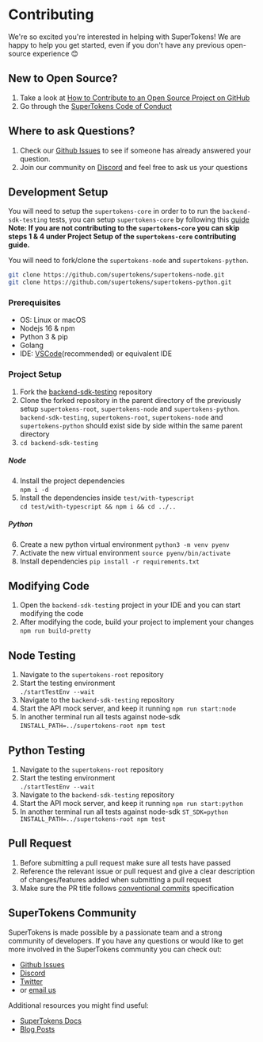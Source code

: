 # Contributing

We're so excited you're interested in helping with SuperTokens! We are happy to help you get started, even if you don't have any previous open-source experience :blush:

## New to Open Source?

1. Take a look at [How to Contribute to an Open Source Project on GitHub](https://egghead.io/courses/how-to-contribute-to-an-open-source-project-on-github)
2. Go through the [SuperTokens Code of Conduct](https://github.com/supertokens/backend-sdk-testing/blob/master/CODE_OF_CONDUCT.md)

## Where to ask Questions?

1. Check our [Github Issues](https://github.com/supertokens/backend-sdk-testing/issues) to see if someone has already answered your question.
2. Join our community on [Discord](https://supertokens.com/discord) and feel free to ask us your questions

## Development Setup

You will need to setup the `supertokens-core` in order to to run the `backend-sdk-testing` tests, you can setup `supertokens-core` by following this [guide](https://github.com/supertokens/supertokens-core/blob/master/CONTRIBUTING.md#development-setup)  
**Note: If you are not contributing to the `supertokens-core` you can skip steps 1 & 4 under Project Setup of the `supertokens-core` contributing guide.**

You will need to fork/clone the `supertokens-node` and `supertokens-python`.

```bash
git clone https://github.com/supertokens/supertokens-node.git
git clone https://github.com/supertokens/supertokens-python.git
```

### Prerequisites

-   OS: Linux or macOS
-   Nodejs 16 & npm
-   Python 3 & pip
-   Golang
-   IDE: [VSCode](https://code.visualstudio.com/download)(recommended) or equivalent IDE

### Project Setup

1. Fork the [backend-sdk-testing](https://github.com/supertokens/backend-sdk-testing) repository
2. Clone the forked repository in the parent directory of the previously setup `supertokens-root`, `supertokens-node` and `supertokens-python`.  
   `backend-sdk-testing`, `supertokens-root`, `supertokens-node` and `supertokens-python` should exist side by side within the same parent directory
3. `cd backend-sdk-testing`

##### Node

4. Install the project dependencies  
   `npm i -d`
5. Install the dependencies inside `test/with-typescript`  
   `cd test/with-typescript && npm i && cd ../..`

##### Python

6. Create a new python virtual environment
   `python3 -m venv pyenv`
7. Activate the new virtual environment
   `source pyenv/bin/activate`
8. Install dependencies
   `pip install -r requirements.txt`

## Modifying Code

1. Open the `backend-sdk-testing` project in your IDE and you can start modifying the code
2. After modifying the code, build your project to implement your changes  
   `npm run build-pretty`

## Node Testing

1. Navigate to the `supertokens-root` repository
2. Start the testing environment  
   `./startTestEnv --wait`
3. Navigate to the `backend-sdk-testing` repository
4. Start the API mock server, and keep it running
   `npm run start:node`
5. In another terminal run all tests against node-sdk
   `INSTALL_PATH=../supertokens-root npm test`

## Python Testing

1. Navigate to the `supertokens-root` repository
2. Start the testing environment  
   `./startTestEnv --wait`
3. Navigate to the `backend-sdk-testing` repository
4. Start the API mock server, and keep it running
   `npm run start:python`
5. In another terminal run all tests against node-sdk
   `ST_SDK=python INSTALL_PATH=../supertokens-root npm test`

## Pull Request

1. Before submitting a pull request make sure all tests have passed
2. Reference the relevant issue or pull request and give a clear description of changes/features added when submitting a pull request
3. Make sure the PR title follows [conventional commits](https://www.conventionalcommits.org/en/v1.0.0/) specification

## SuperTokens Community

SuperTokens is made possible by a passionate team and a strong community of developers. If you have any questions or would like to get more involved in the SuperTokens community you can check out:

-   [Github Issues](https://github.com/supertokens/backend-sdk-testing/issues)
-   [Discord](https://supertokens.com/discord)
-   [Twitter](https://twitter.com/supertokensio)
-   or [email us](mailto:team@supertokens.com)

Additional resources you might find useful:

-   [SuperTokens Docs](https://supertokens.com/docs/community/getting-started/installation)
-   [Blog Posts](https://supertokens.com/blog/)
